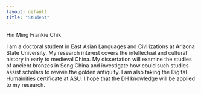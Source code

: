 ```yaml
---
layout: default
title: "Student"
---
```


Hin Ming Frankie Chik

I am a doctoral student in East Asian Languages and Civilizations at Arizona State University. My research interest covers the intellectual and cultural history in early to medieval China. My dissertation will examine the studies of ancient bronzes in Song China and investigate how could such studies assist scholars to revivie the golden antiquity. I am also taking the Digital Humainities certificate at ASU. I hope that the DH knowledge will be applied to my research. 

